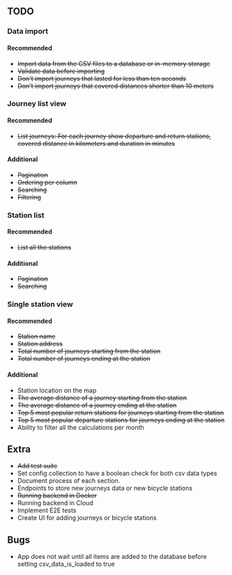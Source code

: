## TODO
### Data import

#### Recommended

* ~~Import data from the CSV files to a database or in-memory storage~~
* ~~Validate data before importing~~
* ~~Don't import journeys that lasted for less than ten seconds~~
* ~~Don't import journeys that covered distances shorter than 10 meters~~

### Journey list view

#### Recommended

* ~~List journeys: For each journey show departure and return stations, covered distance in kilometers and duration in minutes~~

#### Additional

* ~~Pagination~~
* ~~Ordering per column~~
* ~~Searching~~
* ~~Filtering~~

### Station list

#### Recommended

* ~~List all the stations~~

#### Additional

* ~~Pagination~~
* ~~Searching~~

### Single station view

#### Recommended
* ~~Station name~~
* ~~Station address~~
* ~~Total number of journeys starting from the station~~
* ~~Total number of journeys ending at the station~~

#### Additional
* Station location on the map
* ~~The average distance of a journey starting from the station~~
* ~~The average distance of a journey ending at the station~~
* ~~Top 5 most popular return stations for journeys starting from the station~~
* ~~Top 5 most popular departure stations for journeys ending at the station~~
* Ability to filter all the calculations per month

## Extra
* ~~Add test suite~~
* Set config collection to have a boolean check for both csv data types
* Document process of each section.
* Endpoints to store new journeys data or new bicycle stations
* ~~Running backend in Docker~~
* Running backend in Cloud
* Implement E2E tests
* Create UI for adding journeys or bicycle stations

## Bugs
* App does not wait until all items are added to the database before setting csv_data_is_loaded to true